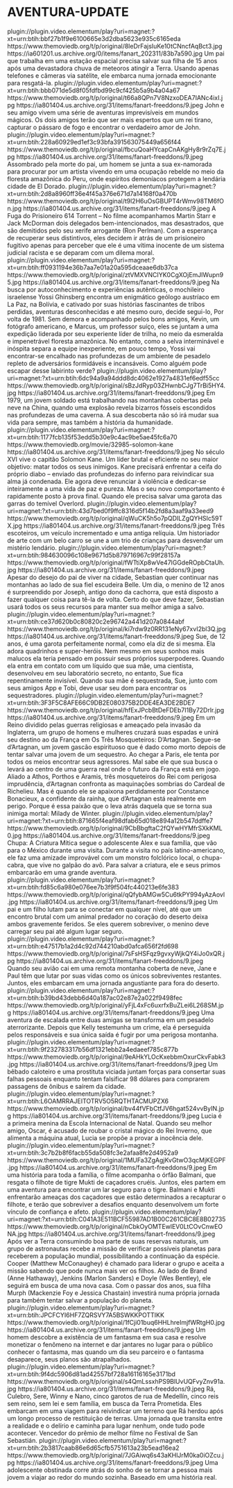 # AVENTURA-UPDATE







<item>
<title>[COLOR silver][B] 12 HORAS PARA O FIM DO MUNDO [/COLOR][/B][COLOR yellow]  FULL HD  [B][/COLOR][/B]</title>
<link>plugin://plugin.video.elementum/play?uri=magnet:?xt=urn:btih:bbf27b1f9e6100665e3d2dba5623e935c6165eda</link>
<thumbnail>https://www.themoviedb.org/t/p/original/8leDrFajsIuKe10tCNncfAqBct3.jpg</thumbnail>
<fanart>https://ia601201.us.archive.org/0/items/fanart_202311/83b7a590.jpg</fanart>
<info>Um pai que trabalha em uma estação espacial precisa salvar sua filha de 15 anos após uma devastadora chuva de meteoros atingir a Terra. Usando apenas telefones e câmeras via satélite, ele embarca numa jornada emocionante para resgatá-la.</info>
</item>

<item>
<title>[COLOR silver][B] JOHN E O POTRINHO MÁGICO [/COLOR][/B][COLOR yellow]  FULL HD  [B][/COLOR][/B]</title>
<link>plugin://plugin.video.elementum/play?uri=magnet:?xt=urn:btih:bbb071de5d8f05fdfbd99c9cf425b5a9b4a04a67</link>
<thumbnail>https://www.themoviedb.org/t/p/original/t66a8QPn7V8NzxoDEA7IANc4ixI.jpg</thumbnail>
<fanart>https://ia801404.us.archive.org/31/items/fanart-freeddons/9.jpeg</fanart>
<info>John e seu amigo vivem uma série de aventuras imprevisíveis em mundos mágicos. Os dois amigos terão que ser mais espertos que um rei tirano, capturar o pássaro de fogo e encontrar o verdadeiro amor de John.</info>
</item>

<item>
<title>[COLOR silver][B] A CIDADE DOURADA [/COLOR][/B][COLOR yellow]  FULL HD  [B][/COLOR][/B]</title>
<link>plugin://plugin.video.elementum/play?uri=magnet:?xt=urn:btih:228a60929ed1ef3c93bfa391563075449a656f44</link>
<thumbnail>https://www.themoviedb.org/t/p/original/fbcuQoaHYcapCnAKgHy8r9rZq7E.jpg</thumbnail>
<fanart>https://ia801404.us.archive.org/31/items/fanart-freeddons/9.jpeg</fanart>
<info>Assombrado pela morte do pai, um homem se junta a sua ex-namorada para procurar por um artista vivendo em uma ocupação rebelde no meio da floresta amazônica do Peru, onde espíritos demoníacos protegem a lendária cidade de El Dorado.</info>
</item>

<item>
<title>[COLOR silver][B] A FUGA DO PRISIONEIRO 614 [/COLOR][/B][COLOR yellow]  FULL HD  [B][/COLOR][/B]</title>
<link>plugin://plugin.video.elementum/play?uri=magnet:?xt=urn:btih:2d8a8960ff36e4f45a376e671d7a14168f0a470b</link>
<thumbnail>https://www.themoviedb.org/t/p/original/t9l2H6uOsGBUPT4rWmv98TM6fOn.jpg</thumbnail>
<fanart>https://ia801404.us.archive.org/31/items/fanart-freeddons/9.jpeg</fanart>
<info>A Fuga do Prisioneiro 614 Torrent – No filme acompanhamos Martin Starr e Jack McDorman dois delegados bem-intencionados, mas desastrados, que são demitidos pelo seu xerife arrogante (Ron Perlman). Com a esperança de recuperar seus distintivos, eles decidem ir atrás de um prisioneiro fugitivo apenas para perceber que ele é uma vítima inocente de um sistema judicial racista e se deparam com um dilema moral.</info>
</item>

<item>
<title>[COLOR silver][B] NA SELVA [/COLOR][/B][COLOR yellow]  FULL HD  [B][/COLOR][/B]</title>
<link>plugin://plugin.video.elementum/play?uri=magnet:?xt=urn:btih:ff0931194e36b7aa7e01a20a595dceaae6db37ca</link>
<thumbnail>https://www.themoviedb.org/t/p/original/ztVMXVNCIYK0CgXOjEmJlWupn95.jpg</thumbnail>
<fanart>https://ia801404.us.archive.org/31/items/fanart-freeddons/9.jpeg</fanart>
<info> Na busca por autoconhecimento e experiências autênticas, o mochileiro israelense Yossi Ghinsberg encontra um enigmático geólogo austríaco em La Paz, na Bolívia, e cativado por suas histórias fascinantes de tribos perdidas, aventuras desconhecidas e até mesmo ouro, decide segui-lo, Por volta de 1981. Sem demora e acompanhado pelos bons amigos, Kevin, um fotógrafo americano, e Marcus, um professor suíço, eles se juntam a uma expedição liderada por seu experiente líder de trilha, no meio da esmeralda e impenetrável floresta amazônica. No entanto, como a selva interminável e inóspita separa a equipe inexperiente, em pouco tempo, Yossi vai encontrar-se encalhado nas profundezas de um ambiente de pesadelo repleto de adversários formidáveis ​​e incansáveis. Como alguém pode escapar desse labirinto verde?</info>
</item>

<item>
<title>[COLOR silver][B] CRÕNICAS DA TRIBO FANTASMA [/COLOR][/B][COLOR yellow]  FULL HD  [B][/COLOR][/B]</title>
<link>plugin://plugin.video.elementum/play?uri=magnet:?xt=urn:btih:6dc94a9a94ddd8dc4062e1927a4831ef6edf55cc</link>
<thumbnail>https://www.themoviedb.org/t/p/original/sBzJdRyp03ZHwnbCJg7TrBi5HY4.jpg</thumbnail>
<fanart>https://ia801404.us.archive.org/31/items/fanart-freeddons/9.jpeg</fanart>
<info>Em 1979, um jovem soldado está trabalhando nas montanhas cobertas pela neve na China, quando uma explosão revela bizarros fósseis escondidos nas profundezas de uma caverna. A sua descoberta não só irá mudar sua vida para sempre, mas também a história da humanidade.</info>
</item>

<item>
<title>[COLOR silver][B] SOLOMON KANE - O CAÇADOR DE DEMÔNIO [/COLOR][/B][COLOR yellow]  FULL HD  [B][/COLOR][/B]</title>
<link>plugin://plugin.video.elementum/play?uri=magnet:?xt=urn:btih:1177fcb135f53edd5b30e9c4ac9be5ae45fc6a70</link>
<thumbnail>https://www.themoviedb.org/movie/32985-solomon-kane</thumbnail>
<fanart>https://ia801404.us.archive.org/31/items/fanart-freeddons/9.jpeg</fanart>
<info>No século XVI vive o capitão Solomon Kane. Um líder brutal e eficiente no seu maior objetivo: matar todos os seus inimigos. Kane precisará enfrentar a ceifa do próprio diabo – enviado das profundezas do inferno para reivindicar sua alma já condenada. Ele agora deve renunciar à violência e dedicar-se inteiramente a uma vida de paz e pureza. Mas o seu novo comportamento é rapidamente posto à prova final. Quando ele precisa salvar uma garota das garras do temível Overlord.</info>
</item>

<item>
<title>[COLOR silver][B] Dr.CARRINHO E OS CAVALEIROS TEMPLARIOS [/COLOR][/B][COLOR yellow]  FULL HD  [B][/COLOR][/B]</title>
<link>plugin://plugin.video.elementum/play?uri=magnet:?xt=urn:btih:43d7bed0f9ffc8316d5f14b2fd8a3aaf9a33eed9</link>
<thumbnail>https://www.themoviedb.org/t/p/original/qWuCK5h5o7pQDILZgQYHSIc59TX.jpg</thumbnail>
<fanart>https://ia801404.us.archive.org/31/items/fanart-freeddons/9.jpeg</fanart>
<info> Três escoteiros, um veículo incrementado e uma antiga relíquia. Um historiador de arte com um belo carro se une a um trio de crianças para desvendar um mistério lendário.</info>
</item>

<item>
<title>[COLOR silver][B] BELLE E SEBASTIAN 3: AMIGOS PARA SEMPRE [/COLOR][/B][COLOR yellow]  FULL HD  [B][/COLOR][/B]</title>
<link>plugin://plugin.video.elementum/play?uri=magnet:?xt=urn:btih:984630096c108e9671d5b879716967c99f28157a</link>
<thumbnail>https://www.themoviedb.org/t/p/original/fWTtiXp8wVe47lGGdeROpbCtaUh.jpg</thumbnail>
<fanart>https://ia801404.us.archive.org/31/items/fanart-freeddons/9.jpeg</fanart>
<info>Apesar do desejo do pai de viver na cidade, Sebastian quer continuar nas montanhas ao lado de sua fiel escudeira Belle. Um dia, o menino de 12 anos é surpreendido por Joseph, antigo dono da cachorra, que está disposto a fazer qualquer coisa para tê-la de volta. Certo do que deve fazer, Sebastian usará todos os seus recursos para manter sua melhor amiga a salvo.</info>
</item>

<item>
<title>[COLOR silver][B] A MENINA INVISÍSIVEL [/COLOR][/B][COLOR yellow]  FULL HD  [B][/COLOR][/B]</title>
<link>plugin://plugin.video.elementum/play?uri=magnet:?xt=urn:btih:ce37d620b0c80820c2e96742a441d207a0844abf</link>
<thumbnail>https://www.themoviedb.org/t/p/original/ki7rdw9z0RR131eNy67xvI2bl3Q.jpg</thumbnail>
<fanart>https://ia801404.us.archive.org/31/items/fanart-freeddons/9.jpeg</fanart>
<info>Sue, de 12 anos, é uma garota perfeitamente normal, como ela diz de si mesma. Ela adora quadrinhos e super-heróis. Nem mesmo em seus sonhos mais malucos ela teria pensado em possuir seus próprios superpoderes. Quando ela entra em contato com um líquido que sua mãe, uma cientista, desenvolveu em seu laboratório secreto, no entanto, Sue fica repentinamente invisível. Quando sua mãe é sequestrada, Sue, junto com seus amigos App e Tobi, deve usar seu dom para encontrar os sequestradores.</info>
</item>

<item>
<title>[COLOR silver][B] OS TRÊS MOSQUETEIROS ( HDCAM ) [/COLOR][/B][COLOR yellow]  FULL HD  [B][/COLOR][/B]</title>
<link>plugin://plugin.video.elementum/play?uri=magnet:?xt=urn:btih:3F3F5C8AFE66C9DB2E080375B2DDE4EA3DE2BDE7</link>
<thumbnail>https://www.themoviedb.org/t/p/original/hfExJPcbBtDeFDEb7I1By72Drlr.jpg</thumbnail>
<fanart>https://ia801404.us.archive.org/31/items/fanart-freeddons/9.jpeg</fanart>
<info> Em um Reino dividido pelas guerras religiosas e ameaçado pela invasão da Inglaterra, um grupo de homens e mulheres cruzará suas espadas e unirá seu destino ao da França em Os Três Mosqueteiros: D’Artagnan. Segue-se d’Artagnan, um jovem gascão espirituoso que é dado como morto depois de tentar salvar uma jovem de um sequestro. Ao chegar a Paris, ele tenta por todos os meios encontrar seus agressores. Mal sabe ele que sua busca o levará ao centro de uma guerra real onde o futuro da França está em jogo. Aliado a Athos, Porthos e Aramis, três mosqueteiros do Rei com perigosa imprudência, d’Artagnan confronta as maquinações sombrias do Cardeal de Richelieu. Mas é quando ele se apaixona perdidamente por Constance Bonacieux, a confidente da rainha, que d’Artagnan está realmente em perigo. Porque é essa paixão que o leva atrás daquela que se torna sua inimiga mortal: Milady de Winter.</info>
</item>

<item>
<title>[COLOR silver][B] MEU AMIGO LUTCHA [/COLOR][/B][COLOR yellow]  FULL HD  [B][/COLOR][/B]</title>
<link>plugin://plugin.video.elementum/play?uri=magnet:?xt=urn:btih:871665f4eaf98dfab65d018e894a12b547ddffe7</link>
<thumbnail>https://www.themoviedb.org/t/p/original/9CbBbgftaC2fQYwHYMfrSXkKML0.jpg</thumbnail>
<fanart>https://ia801404.us.archive.org/31/items/fanart-freeddons/9.jpeg</fanart>
<info> Chupa: A Criatura Mítica segue o adolescente Alex e sua família, que vão para o México durante uma visita. Durante a visita no país latino-americano, ele faz uma amizade improvável com um monstro folclórico local, o chupa-cabra, que vive no galpão do avô. Para salvar a criatura, ele e seus primos embarcarão em uma grande aventura.</info>
</item>

<item>
<title>[COLOR silver][B] EM RETIRADA [/COLOR][/B][COLOR yellow]  FULL HD  [B][/COLOR][/B]</title>
<link>plugin://plugin.video.elementum/play?uri=magnet:?xt=urn:btih:fd85c6a980e076ee7b3f9f504fc440213e6fe383</link>
<thumbnail>https://www.themoviedb.org/t/p/original/qQfybAMGw5Cu6tkPY994yAzAovl.jpg</thumbnail>
<fanart>https://ia801404.us.archive.org/31/items/fanart-freeddons/9.jpeg</fanart>
<info>Um pai e um filho lutam para se conectar em qualquer nível, até que um encontro brutal com um animal predador no coração do deserto deixa ambos gravemente feridos. Se eles querem sobreviver, o menino deve carregar seu pai até algum lugar seguro.</info>
</item>

<item>
<title>[COLOR silver][B] TEMPESTADE  [/COLOR][/B][COLOR yellow]  FULL HD  [B][/COLOR][/B]</title>
<link>plugin://plugin.video.elementum/play?uri=magnet:?xt=urn:btih:e47517b1a2d4c92d744210abd0afca656f2fd698</link>
<thumbnail>https://www.themoviedb.org/t/p/original/7sFsHSFqz9gvxyWjkQY4iJo0xQR.jpg</thumbnail>
<fanart>https://ia801404.us.archive.org/31/items/fanart-freeddons/9.jpeg</fanart>
<info> Quando seu avião cai em uma remota montanha coberta de neve, Jane e Paul têm que lutar por suas vidas como os únicos sobreviventes restantes. Juntos, eles embarcam em uma jornada angustiante para fora do deserto.</info>
</item>

<item>
<title>[COLOR silver][B] PERSEGUIÇÃO NAS ALTURAS [/COLOR][/B][COLOR yellow]  FULL HD  [B][/COLOR][/B]</title>
<link>plugin://plugin.video.elementum/play?uri=magnet:?xt=urn:btih:b39bd43debb6d40a187ac02e87e2a022f9498fec</link>
<thumbnail>https://www.themoviedb.org/t/p/original/yFjL4xFc6uxrfxBuZLei6L268SM.jpg</thumbnail>
<fanart>https://ia801404.us.archive.org/31/items/fanart-freeddons/9.jpeg</fanart>
<info>Uma aventura de escalada entre duas amigas se transforma em um pesadelo aterrorizante. Depois que Kelly testemunha um crime, ela é perseguida pelos responsáveis e sua única saída é fugir por uma perigosa montanha.</info>
</item>

<item>
<title>[COLOR silver][B] OS TRAPACEIROS [/COLOR][/B][COLOR yellow]  FULL HD  [B][/COLOR][/B]</title>
<link>plugin://plugin.video.elementum/play?uri=magnet:?xt=urn:btih:9f232783317b56df1321ebb2a4edaeef785c877b</link>
<thumbnail>https://www.themoviedb.org/t/p/original/9eAHkYLOcKxebbmOxurCkvFabk3.jpg</thumbnail>
<fanart>https://ia801404.us.archive.org/31/items/fanart-freeddons/9.jpeg</fanart>
<info> Um bêbado caloteiro e uma prostituta viciada juntam forças para consertar suas falhas pessoais enquanto tentam falsificar 98 dólares para comprarem passagens de ônibus e saírem da cidade.</info>
</item>

<item>
<title>[COLOR silver][B] LUCIA E O CRISTAL MÁGICO [/COLOR][/B][COLOR yellow]  FULL HD  [B][/COLOR][/B]</title>
<link>plugin://plugin.video.elementum/play?uri=magnet:?xt=urn:btih:L6OAMRRAJEITOTRV5O5RQTHTACMUPZX6</link>
<thumbnail>https://www.themoviedb.org/t/p/original/bv44fVFbCtfJV6hgat524vvByIN.jpg</thumbnail>
<fanart>https://ia801404.us.archive.org/31/items/fanart-freeddons/9.jpeg</fanart>
<info> Lucia é a primeira menina da Escola Internacional de Natal. Quando seu melhor amigo, Oscar, é acusado de roubar o cristal mágico do Rei Inverno, que alimenta a máquina atual, Lucia se propõe a provar a inocência dele.</info>
</item>

<item>
<title>[COLOR silver][B] O MENINO É O TIGRE [/COLOR][/B][COLOR yellow]  FULL HD  [B][/COLOR][/B]</title>
<link>plugin://plugin.video.elementum/play?uri=magnet:?xt=urn:btih:3c7b2b8f6facb55da508fc3e2afaa8fe2d4952a9</link>
<thumbnail>https://www.themoviedb.org/t/p/original/1MUFa3ZgAgjKvGtwO3qcMjKEGPF.jpg</thumbnail>
<fanart>https://ia801404.us.archive.org/31/items/fanart-freeddons/9.jpeg</fanart>
<info>Em uma história para toda a família, o filme acompanha o órfão Balmani, que resgata o filhote de tigre Mukti de caçadores cruéis. Juntos, eles partem em uma aventura para encontrar um lar seguro para o tigre. Balmani e Mukti enfrentarão ameaças dos caçadores que estão determinados a recapturar o filhote, e terão que sobreviver a desafios enquanto desenvolvem um forte vínculo de confiança e afeto.</info>
</item>

<item>
<title>[COLOR silver][B] INTERESTELAR  [/COLOR][/B][COLOR yellow]  FULL HD  [B][/COLOR][/B]</title>
<link>plugin://plugin.video.elementum/play?uri=magnet:?xt=urn:btih:C041A3E511BCF55987AD1B00C261CBC8E8B02735</link>
<thumbnail>https://www.themoviedb.org/t/p/original/nCbkOyOMTEwlEV0LtCOvCnwEONA.jpg</thumbnail>
<fanart>https://ia801404.us.archive.org/31/items/fanart-freeddons/9.jpeg</fanart>
<info> Após ver a Terra consumindo boa parte de suas reservas naturais, um grupo de astronautas recebe a missão de verificar possíveis planetas para receberem a população mundial, possibilitando a continuação da espécie. Cooper (Matthew McConaughey) é chamado para liderar o grupo e aceita a missão sabendo que pode nunca mais ver os filhos. Ao lado de Brand (Anne Hathaway), Jenkins (Marlon Sanders) e Doyle (Wes Bentley), ele seguirá em busca de uma nova casa. Com o passar dos anos, sua filha Murph (Mackenzie Foy e Jessica Chastain) investirá numa própria jornada para também tentar salvar a população do planeta.</info>
</item>

<item>
<title>[COLOR silver][B] FANTASMA E CIA [/COLOR][/B][COLOR yellow]  FULL HD  [B][/COLOR][/B]</title>
<link>plugin://plugin.video.elementum/play?uri=magnet:?xt=urn:btih:JPCFCYI6HF7ZQRSVY7A5BSWKKPOTTIKK</link>
<thumbnail>https://www.themoviedb.org/t/p/original/1fCji01buq6HHLhreImjfWRtgH0.jpg</thumbnail>
<fanart>https://ia801404.us.archive.org/31/items/fanart-freeddons/9.jpeg</fanart>
<info> Um homem descobre a existência de um fantasma em sua casa e resolve monetizar o fenômeno na internet e dar jantares no lugar para o público conhecer o fantasma, mas quando um dia seu parceiro e o fantasma desaparece, seus planos são atrapalhados.</info>
</item>

<item>
<title>[COLOR silver][B] OS REIS DO MUNDO [/COLOR][/B][COLOR yellow]  FULL HD  [B][/COLOR][/B]</title>
<link>plugin://plugin.video.elementum/play?uri=magnet:?xt=urn:btih:9f4dc5906d81ad42557bf728a16116165e3171bd</link>
<thumbnail>https://www.themoviedb.org/t/p/original/s4QmLssxhPS9BlUvUQFvyZnv91a.jpg</thumbnail>
<fanart>https://ia801404.us.archive.org/31/items/fanart-freeddons/9.jpeg</fanart>
<info> Rá, Culebro, Sere, Winny e Nano, cinco garotos de rua de Medellín, cinco reis sem reino, sem lei e sem família, em busca da Terra Prometida. Eles embarcam em uma viagem para reivindicar um terreno que Rá herdou após um longo processo de restituição de terras. Uma jornada que transita entre a realidade e o delírio e caminha para lugar nenhum, onde tudo pode acontecer. Vencedor do prêmio de melhor filme no Festival de San Sebastián.</info>
</item>

<item>
<title>[COLOR silver][B] DESTEMIDA- TRUE SPIRIT [/COLOR][/B][COLOR yellow]  FULL HD  [B][/COLOR][/B]</title>
<link>plugin://plugin.video.elementum/play?uri=magnet:?xt=urn:btih:2b3817caab86e6d65cfb5751613a23b5ead16ea2</link>
<thumbnail>https://www.themoviedb.org/t/p/original/7JGAiwq6s43aKHlJrM0ka0iOZcu.jpg</thumbnail>
<fanart>https://ia801404.us.archive.org/31/items/fanart-freeddons/9.jpeg</fanart>
<info> Uma adolescente obstinada corre atrás do sonho de se tornar a pessoa mais jovem a viajar ao redor do mundo sozinha. Baseado em uma história real.</info>
</item> 
